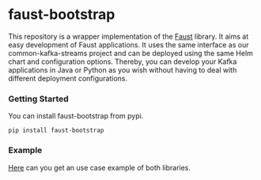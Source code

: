 # faust-bootstrap
This repository is a wrapper implementation of the [Faust](https://github.com/robinhood/faust) library.
It aims at easy development of Faust applications.
It uses the same interface as our common-kafka-streams project and can be deployed using the same Helm chart and configuration options.
Thereby, you can develop your Kafka applications in Java or Python as you wish without having to deal with different deployment configurations.

### Getting Started

You can install faust-bootstrap from pypi.

``pip install faust-bootstrap``

### Example

[Here](https://github.com/bakdata/common-kafka-streams-demo) can you get an use case example of both libraries.